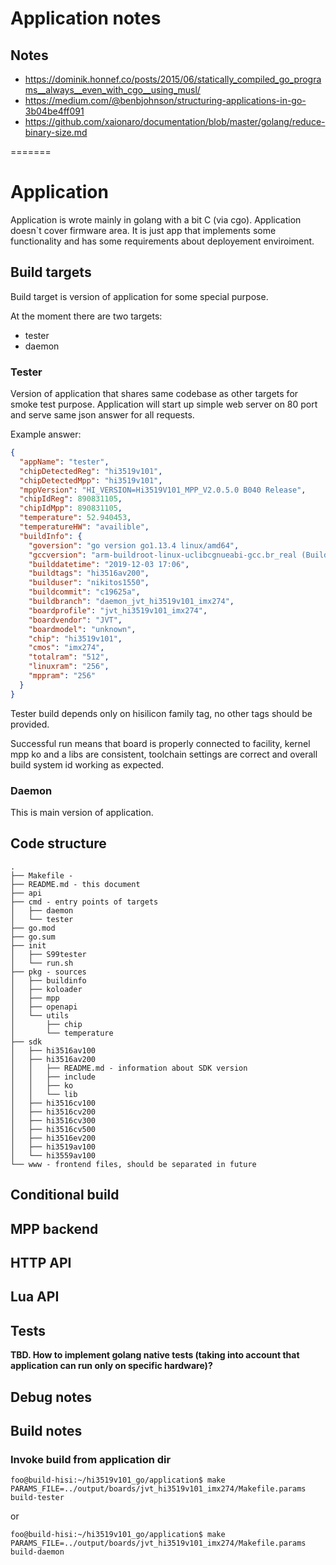# Application notes

## Notes

* https://dominik.honnef.co/posts/2015/06/statically_compiled_go_programs__always__even_with_cgo__using_musl/
* https://medium.com/@benbjohnson/structuring-applications-in-go-3b04be4ff091
* https://github.com/xaionaro/documentation/blob/master/golang/reduce-binary-size.md

=======
# Application
Application is wrote mainly in golang with a bit C (via cgo). 
Application doesn`t cover firmware area. 
It is just app that implements some functionality and has some requirements about deployement enviroiment.

## Build targets
Build target is version of application for some special purpose.

At the moment there are two targets:
* tester
* daemon

### Tester
Version of application that shares same codebase as other targets for smoke test purpose.
Application will start up simple web server on 80 port and serve same json answer for all requests.

Example answer:
```json
{
  "appName": "tester",
  "chipDetectedReg": "hi3519v101",
  "chipDetectedMpp": "hi3519v101",
  "mppVersion": "HI_VERSION=Hi3519V101_MPP_V2.0.5.0 B040 Release",
  "chipIdReg": 890831105,
  "chipIdMpp": 890831105,
  "temperature": 52.940453,
  "temperatureHW": "availible",
  "buildInfo": {
    "goversion": "go version go1.13.4 linux/amd64",
    "gccversion": "arm-buildroot-linux-uclibcgnueabi-gcc.br_real (Buildroot 2019.08-g1aead48-dirty) 7.4.0 Copyright (C) 2017 Free Software Foundation, Inc. This is free software; see the source for copying conditions.  There is NO warranty; not even for MERCHANTABILITY or FITNESS FOR A PARTICULAR PURPOSE.",
    "builddatetime": "2019-12-03 17:06",
    "buildtags": "hi3516av200",
    "builduser": "nikitos1550",
    "buildcommit": "c19625a",
    "buildbranch": "daemon_jvt_hi3519v101_imx274",
    "boardprofile": "jvt_hi3519v101_imx274",
    "boardvendor": "JVT",
    "boardmodel": "unknown",
    "chip": "hi3519v101",
    "cmos": "imx274",
    "totalram": "512",
    "linuxram": "256",
    "mppram": "256"
  }
}
```

Tester build depends only on hisilicon family tag, no other tags should be provided.

Successful run means that board is properly connected to facility, kernel mpp ko and a libs are consistent,
toolchain settings are correct and overall build system id working as expected.

### Daemon

This is main version of application. 

## Code structure

```
.
├── Makefile - 
├── README.md - this document
├── api
├── cmd - entry points of targets
│   ├── daemon
│   └── tester
├── go.mod
├── go.sum
├── init
│   ├── S99tester
│   └── run.sh
├── pkg - sources
│   ├── buildinfo
│   ├── koloader
│   ├── mpp
│   ├── openapi
│   └── utils
│       ├── chip
│       └── temperature
├── sdk
│   ├── hi3516av100
│   ├── hi3516av200
│   │   ├── README.md - information about SDK version
│   │   ├── include
│   │   ├── ko
│   │   └── lib
│   ├── hi3516cv100
│   ├── hi3516cv200
│   ├── hi3516cv300
│   ├── hi3516cv500
│   ├── hi3516ev200
│   ├── hi3519av100
│   └── hi3559av100
└── www - frontend files, should be separated in future
```

## Conditional build

## MPP backend

## HTTP API

## Lua API

## Tests
**TBD. How to implement golang native tests (taking into account that application can run only on specific hardware)?**

## Debug notes

## Build notes
### Invoke build from application dir
```console
foo@build-hisi:~/hi3519v101_go/application$ make PARAMS_FILE=../output/boards/jvt_hi3519v101_imx274/Makefile.params build-tester
```
or
```console
foo@build-hisi:~/hi3519v101_go/application$ make PARAMS_FILE=../output/boards/jvt_hi3519v101_imx274/Makefile.params build-daemon
```
